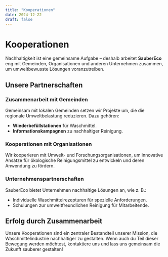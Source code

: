 ```yaml
---
title: "Kooperationen"
date: 2024-12-22
draft: false
---
```


# Kooperationen

Nachhaltigkeit ist eine gemeinsame Aufgabe – deshalb arbeitet **SauberEco** eng mit Gemeinden, Organisationen und anderen Unternehmen zusammen, um umweltbewusste Lösungen voranzutreiben.

## Unsere Partnerschaften

### Zusammenarbeit mit Gemeinden
Gemeinsam mit lokalen Gemeinden setzen wir Projekte um, die die regionale Umweltbelastung reduzieren. Dazu gehören:
- **Wiederbefüllstationen** für Waschmittel.
- **Informationskampagnen** zu nachhaltiger Reinigung.

### Kooperationen mit Organisationen
Wir kooperieren mit Umwelt- und Forschungsorganisationen, um innovative Ansätze für ökologische Reinigungsmittel zu entwickeln und deren Anwendung zu fördern.

### Unternehmenspartnerschaften
SauberEco bietet Unternehmen nachhaltige Lösungen an, wie z. B.:
- Individuelle Waschmittelrezepturen für spezielle Anforderungen.
- Schulungen zur umweltfreundlichen Reinigung für Mitarbeitende.

## Erfolg durch Zusammenarbeit
Unsere Kooperationen sind ein zentraler Bestandteil unserer Mission, die Waschmittelindustrie nachhaltiger zu gestalten. Wenn auch du Teil dieser Bewegung werden möchtest, kontaktiere uns und lass uns gemeinsam die Zukunft sauberer gestalten!
